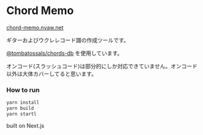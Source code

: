 # Chord Memo

[chord-memo.nyaw.net](https://chord-memo.nyaw.net/)

ギターおよびウクレレコード譜の作成ツールです。

[@tombatossals/chords-db](https://github.com/tombatossals/chords-db) を使用しています。

オンコード(スラッシュコード)は部分的にしか対応できていません。オンコード以外は大体カバーしてると思います。


### How to run

```sh
yarn install
yarn build
yarn startl
```

built on Next.js
